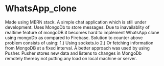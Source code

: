 # WhatsApp_clone
Made using MERN stack.
A simple chat application which is still under development.
Uses MongoDb to store messages.
Due to inavailablity of realtime feature of mongoDB it becomes hard to implement WhatsApp clone using mongoDb as compared to Firebase.
Solution to counter above problem consists of using:
        1.) Using sockets.io
        2.) Or fetching information from MongoDB at a fixed interval.
A better approach was used by using Pusher. Pusher stores new data and listens to changes in MongoDb remotely thereby not putting any load on local machine or server.
